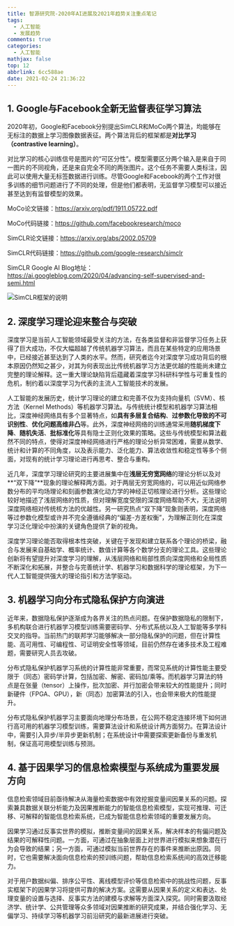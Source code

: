 ```yaml
---
title: 智源研究院-2020年AI进展及2021年趋势关注重点笔记
tags:
  - 人工智能
  - 发展趋势
comments: true
categories:
  - 人工智能
mathjax: false
top: 12
abbrlink: 6cc588ae
date: 2021-02-24 21:36:22
---
```


## 1. Google与Facebook全新无监督表征学习算法

2020年初，Google和Facebook分别提出SimCLR和MoCo两个算法，均能够在无标注的数据上学习图像数据表征。两个算法背后的框架都是**对比学习（contrastive learning）**。

对比学习的核心训练信号是图片的“可区分性”。模型需要区分两个输入是来自于同一图片的不同视角，还是来自完全不同的两张图片。这个任务不需要人类标注，因此可以使用大量无标签数据进行训练。尽管Google和Facebook的两个工作对很多训练的细节问题进行了不同的处理，但是他们都表明，无监督学习模型可以接近甚至达到有监督模型的效果。

MoCo论文链接：https://arxiv.org/pdf/1911.05722.pdf

MoCo代码链接：https://github.com/facebookresearch/moco

SimCLR论文链接：https://arxiv.org/abs/2002.05709

SimCLR代码链接：https://github.com/google-research/simclr

SimCLR Google AI Blog地址：https://ai.googleblog.com/2020/04/advancing-self-supervised-and-semi.html

![SimCLR框架的说明](https://1.bp.blogspot.com/--vH4PKpE9Yo/Xo4a2BYervI/AAAAAAAAFpM/vaFDwPXOyAokAC8Xh852DzOgEs22NhbXwCLcBGAsYHQ/s1600/image4.gif)

## 2. 深度学习理论迎来整合与突破

深度学习是当前人工智能领域最受关注的方法，在各类监督和非监督学习任务上获得了巨大成功，不仅大幅超越了传统机器学习算法，而且在某些特定的应用场景中，已经接近甚至达到了人类的水平。然而，研究者迄今对深度学习成功背后的根本原因仍然知之甚少，对其为何表现出比传统机器学习方法更优越的性能尚未建立完整的理论解释。这一重大理论缺陷背后蕴藏着深度学习科研科学性与可重复性的危机，制约着以深度学习为代表的主流人工智能技术的发展。

人工智能的发展历史，统计学习理论的建立和完善不仅为支持向量机（SVM）、核方法（Kernel Methods）等机器学习算法。与传统统计模型和机器学习算法相比，深度神经网络具有多个显著特点，如**具有多层复合结构**、**过参数化导致的不可识别性**、**优化问题高维非凸**等。此外，深度神经网络的训练通常采用**随机梯度下降**、**随机失活**、**批标准化**等具有隐士正则化效果的策略。这些与传统模型和算法截然不同的特点，使得对深度神经网络进行严格的理论分析异常困难，需要从数学、统计和计算的不同角度，以及表示能力、泛化能力、算法收敛性和稳定性等多个侧面，对现有的统计学习理论进行再思考、整合与重构。

近几年，深度学习理论研究的主要进展集中在**浅层无穷宽网络**的理论分析以及对**“双下降”**现象的理论解释两方面。对于两层无穷宽网络的，可以用近似网络参数分布的平均场理论和刻画参数演化动力学的神经正切核理论进行分析。这些理论较好地描述了浅层网络的性质，但对理解宽度受限的深度网络帮助不大，无法说明深度网络相对传统核方法的优越性。另一研究热点“双下降”现象则表明，深度网络等过参数化模型或许并不完全遵循经典的“偏差-方差权衡”，为理解正则化在深度学习泛化理论中扮演的关键角色提供了新的视角。

深度学习理论能否取得根本性突破，关键在于发现和建立联系各个理论的桥梁，融合与发展来自基础学、概率统计、数值计算等各个数学分支的理论工具。这些理论创新将有望提升对深度学习的理解，从浅层网络和局部性质向深度网络和全局性质不断深化和拓展，并整合与完善统计学、机器学习和数据科学的理论框架，为下一代人工智能提供强大的理论指引和方法学驱动。

## 3. 机器学习向分布式隐私保护方向演进

近年来，数据隐私保护逐渐成为各界关注的热点问题。在保护数据隐私的限制下，多机构联合进行机器学习模型训练需要密码学、分布式系统以及人工智能等多学科交叉的指导。当前热门的联邦学习能够解决一部分隐私保护的问题，但在计算性能、高可用性、可编程性、可证明安全性等领域，目前仍然存在诸多技术及工程难题，需要研究人员去攻破。

分布式隐私保护机器学习系统的计算性能非常重要，而常见系统的计算性能主要受限于（同态）密码学计算，包括加密、解密、密码加/乘等。而机器学习算法的特点是在张量（tensor）上操作，批次加密、并行加密会带来较大的性能提升；同时新硬件（FPGA、GPU），新（同态）加密算法的引入，也会带来极大的性能提升。

分布式隐私保护机器学习主要面向地理分布场景，在公网不稳定连接环境下如何进行高可用的机器学习模型训练，需要算法设计和系统设计两方面努力。在算法设计中，需要引入异步/半异步更新机制；在系统设计中需要探索更新备份与重发机制，保证高可用模型训练与预测。

## 4. 基于因果学习的信息检索模型与系统成为重要发展方向

信息检索领域目前亟待解决从海量检索数据中有效挖掘变量间因果关系的问题。探索兼具数据关联分析能力及因果推断能力的智能信息检索模型，实现可推理、可迁移、可解释的智能信息检索系统，已成为智能信息检索领域的重要发展方向。

因果学习通过反事实世界的模拟，推断变量间的因果关系，解决样本的有偏问题及结果的可解释性问题。一方面，可通过在抽象层面上对世界进行模拟来想象潜在行为会导致的结果；另一方面，可通过模拟当前世界存在的事件来推断出原因。同时，它也需要解决面向信息检索的预训练问题，帮助信息检索系统间的高效迁移能力。

对于用户数据纠偏、排序公平性、离线模型评价等信息检索中的挑战性问题，反事实框架下的因果学习将提供可靠的解决方案。这需要从因果关系的定义和表达、处理变量的设置与选择、反事实方法的建模与求解等方面深入探究。同时需要汲取经济学、统计学、公共管理等众多领域对因果推断的研究成果，并结合强化学习、无偏学习、持续学习等机器学习前沿研究的最新进展进行突破。